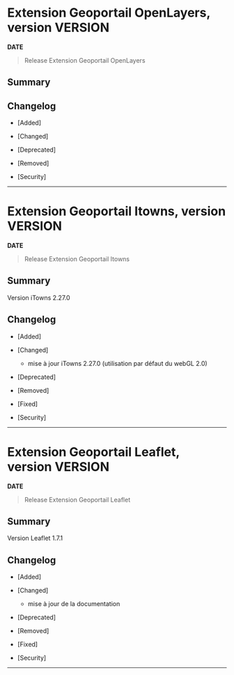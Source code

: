 # Extension Geoportail OpenLayers, version __VERSION__

**__DATE__**
> Release Extension Geoportail OpenLayers

## Summary

## Changelog

* [Added]

* [Changed]

* [Deprecated]

* [Removed]

* [Security]

---

# Extension Geoportail Itowns, version __VERSION__

**__DATE__**
> Release Extension Geoportail Itowns

## Summary

Version iTowns 2.27.0

## Changelog

* [Added]

* [Changed]

    - mise à jour iTowns 2.27.0 (utilisation par défaut du webGL 2.0)

* [Deprecated]

* [Removed]

* [Fixed]

* [Security]

---

# Extension Geoportail Leaflet, version __VERSION__

**__DATE__**
> Release Extension Geoportail Leaflet

## Summary

Version Leaflet 1.7.1

## Changelog

* [Added]

* [Changed]

    - mise à jour de la documentation

* [Deprecated]

* [Removed]

* [Fixed]

* [Security]

---
